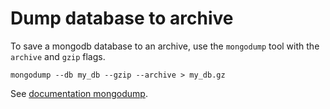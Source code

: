 # Dump database to archive 

To save a mongodb database to an archive, use the `mongodump` tool with the `archive` and `gzip` flags. 

```
mongodump --db my_db --gzip --archive > my_db.gz
```

See [documentation mongodump](https://docs.mongodb.com/manual/reference/program/mongodump/). 


